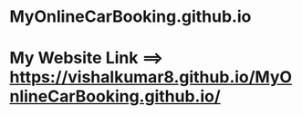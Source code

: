 # MyOnlineCarBooking.github.io
# My Website Link ==>  https://vishalkumar8.github.io/MyOnlineCarBooking.github.io/
